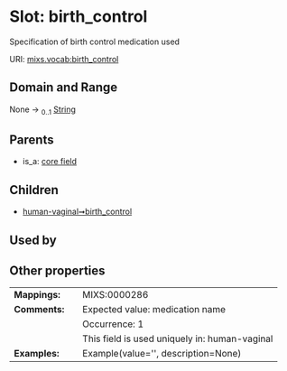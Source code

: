 
# Slot: birth_control


Specification of birth control medication used

URI: [mixs.vocab:birth_control](https://w3id.org/mixs/vocab/birth_control)


## Domain and Range

None &#8594;  <sub>0..1</sub> [String](types/String.md)

## Parents

 *  is_a: [core field](core_field.md)

## Children

 *  [human-vaginal➞birth_control](human_vaginal_birth_control.md)

## Used by


## Other properties

|  |  |  |
| --- | --- | --- |
| **Mappings:** | | MIXS:0000286 |
| **Comments:** | | Expected value: medication name |
|  | | Occurrence: 1 |
|  | | This field is used uniquely in: human-vaginal |
| **Examples:** | | Example(value='', description=None) |

